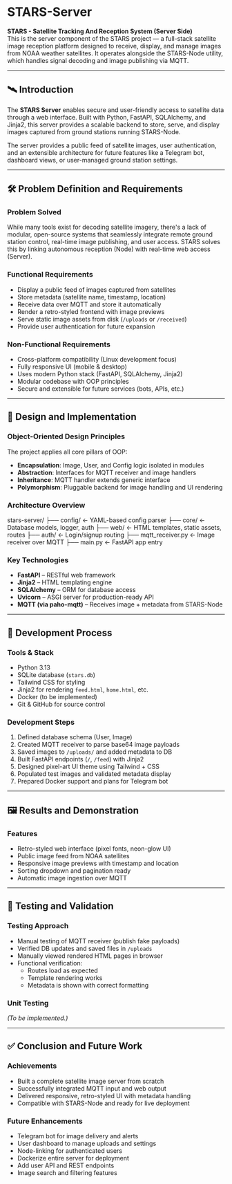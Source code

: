 # STARS-Server 

**STARS - Satellite Tracking And Reception System (Server Side)**  
This is the server component of the STARS project — a full-stack satellite image reception platform designed to receive, display, and manage images from NOAA weather satellites. It operates alongside the STARS-Node utility, which handles signal decoding and image publishing via MQTT.

---

## 🛰 Introduction

The **STARS Server** enables secure and user-friendly access to satellite data through a web interface. Built with Python, FastAPI, SQLAlchemy, and Jinja2, this server provides a scalable backend to store, serve, and display images captured from ground stations running STARS-Node.  

The server provides a public feed of satellite images, user authentication, and an extensible architecture for future features like a Telegram bot, dashboard views, or user-managed ground station settings.

---

## 🛠 Problem Definition and Requirements

### Problem Solved
While many tools exist for decoding satellite imagery, there's a lack of modular, open-source systems that seamlessly integrate remote ground station control, real-time image publishing, and user access. STARS solves this by linking autonomous reception (Node) with real-time web access (Server).

### Functional Requirements
- Display a public feed of images captured from satellites
- Store metadata (satellite name, timestamp, location)
- Receive data over MQTT and store it automatically
- Render a retro-styled frontend with image previews
- Serve static image assets from disk (`/uploads` or `/received`)
- Provide user authentication for future expansion

### Non-Functional Requirements
- Cross-platform compatibility (Linux development focus)
- Fully responsive UI (mobile & desktop)
- Uses modern Python stack (FastAPI, SQLAlchemy, Jinja2)
- Modular codebase with OOP principles
- Secure and extensible for future services (bots, APIs, etc.)

---

## 🧱 Design and Implementation

### Object-Oriented Design Principles
The project applies all core pillars of OOP:
- **Encapsulation**: Image, User, and Config logic isolated in modules
- **Abstraction**: Interfaces for MQTT receiver and image handlers
- **Inheritance**: MQTT handler extends generic interface
- **Polymorphism**: Pluggable backend for image handling and UI rendering

### Architecture Overview
stars-server/
├── config/ ← YAML-based config parser
├── core/ ← Database models, logger, auth
├── web/ ← HTML templates, static assets, routes
├── auth/ ← Login/signup routing
├── mqtt_receiver.py ← Image receiver over MQTT
├── main.py ← FastAPI app entry


### Key Technologies
- **FastAPI** – RESTful web framework
- **Jinja2** – HTML templating engine
- **SQLAlchemy** – ORM for database access
- **Uvicorn** – ASGI server for production-ready API
- **MQTT (via paho-mqtt)** – Receives image + metadata from STARS-Node

---

## 🔨 Development Process

### Tools & Stack
- Python 3.13
- SQLite database (`stars.db`)
- Tailwind CSS for styling
- Jinja2 for rendering `feed.html`, `home.html`, etc.
- Docker (to be implemented)
- Git & GitHub for source control

### Development Steps
1. Defined database schema (User, Image)
2. Created MQTT receiver to parse base64 image payloads
3. Saved images to `/uploads/` and added metadata to DB
4. Built FastAPI endpoints (`/`, `/feed`) with Jinja2
5. Designed pixel-art UI theme using Tailwind + CSS
6. Populated test images and validated metadata display
7. Prepared Docker support and plans for Telegram bot

---

## 🖼 Results and Demonstration

### Features
- Retro-styled web interface (pixel fonts, neon-glow UI)
- Public image feed from NOAA satellites
- Responsive image previews with timestamp and location
- Sorting dropdown and pagination ready
- Automatic image ingestion over MQTT

---

## 🧪 Testing and Validation

### Testing Approach
- Manual testing of MQTT receiver (publish fake payloads)
- Verified DB updates and saved files in `/uploads`
- Manually viewed rendered HTML pages in browser
- Functional verification: 
  - Routes load as expected
  - Template rendering works
  - Metadata is shown with correct formatting

### Unit Testing
_(To be implemented.)_

---

## ✅ Conclusion and Future Work

### Achievements
- Built a complete satellite image server from scratch
- Successfully integrated MQTT input and web output
- Delivered responsive, retro-styled UI with metadata handling
- Compatible with STARS-Node and ready for live deployment

### Future Enhancements
- Telegram bot for image delivery and alerts
- User dashboard to manage uploads and settings
- Node-linking for authenticated users
- Dockerize entire server for deployment
- Add user API and REST endpoints
- Image search and filtering features


